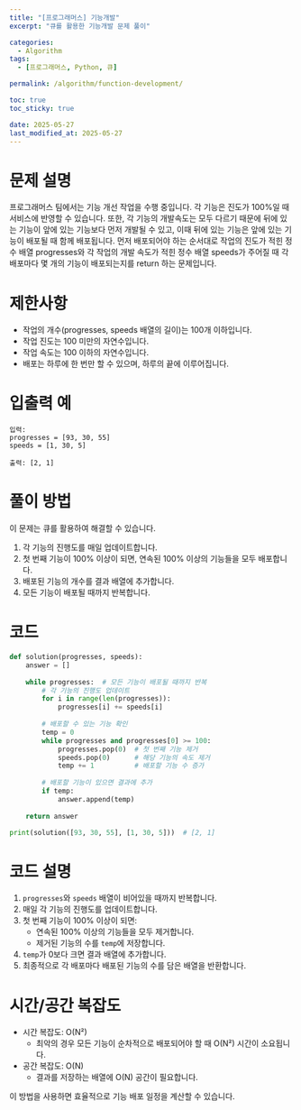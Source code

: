```yaml
---
title: "[프로그래머스] 기능개발"
excerpt: "큐를 활용한 기능개발 문제 풀이"

categories:
  - Algorithm
tags:
  - [프로그래머스, Python, 큐]

permalink: /algorithm/function-development/

toc: true
toc_sticky: true

date: 2025-05-27
last_modified_at: 2025-05-27
---
```


# 문제 설명

프로그래머스 팀에서는 기능 개선 작업을 수행 중입니다. 각 기능은 진도가 100%일 때 서비스에 반영할 수 있습니다.
또한, 각 기능의 개발속도는 모두 다르기 때문에 뒤에 있는 기능이 앞에 있는 기능보다 먼저 개발될 수 있고, 이때 뒤에 있는 기능은 앞에 있는 기능이 배포될 때 함께 배포됩니다.
먼저 배포되어야 하는 순서대로 작업의 진도가 적힌 정수 배열 progresses와 각 작업의 개발 속도가 적힌 정수 배열 speeds가 주어질 때 각 배포마다 몇 개의 기능이 배포되는지를 return 하는 문제입니다.

# 제한사항

- 작업의 개수(progresses, speeds 배열의 길이)는 100개 이하입니다.
- 작업 진도는 100 미만의 자연수입니다.
- 작업 속도는 100 이하의 자연수입니다.
- 배포는 하루에 한 번만 할 수 있으며, 하루의 끝에 이루어집니다.

# 입출력 예

```
입력:
progresses = [93, 30, 55]
speeds = [1, 30, 5]

출력: [2, 1]
```

# 풀이 방법

이 문제는 큐를 활용하여 해결할 수 있습니다.

1. 각 기능의 진행도를 매일 업데이트합니다.
2. 첫 번째 기능이 100% 이상이 되면, 연속된 100% 이상의 기능들을 모두 배포합니다.
3. 배포된 기능의 개수를 결과 배열에 추가합니다.
4. 모든 기능이 배포될 때까지 반복합니다.

# 코드

```python
def solution(progresses, speeds):
    answer = []
    
    while progresses:  # 모든 기능이 배포될 때까지 반복
        # 각 기능의 진행도 업데이트
        for i in range(len(progresses)):
            progresses[i] += speeds[i]
        
        # 배포할 수 있는 기능 확인
        temp = 0
        while progresses and progresses[0] >= 100:
            progresses.pop(0)  # 첫 번째 기능 제거
            speeds.pop(0)      # 해당 기능의 속도 제거
            temp += 1          # 배포할 기능 수 증가
        
        # 배포할 기능이 있으면 결과에 추가
        if temp:
            answer.append(temp)
            
    return answer

print(solution([93, 30, 55], [1, 30, 5]))  # [2, 1]
```

# 코드 설명

1. `progresses`와 `speeds` 배열이 비어있을 때까지 반복합니다.
2. 매일 각 기능의 진행도를 업데이트합니다.
3. 첫 번째 기능이 100% 이상이 되면:
   - 연속된 100% 이상의 기능들을 모두 제거합니다.
   - 제거된 기능의 수를 `temp`에 저장합니다.
4. `temp`가 0보다 크면 결과 배열에 추가합니다.
5. 최종적으로 각 배포마다 배포된 기능의 수를 담은 배열을 반환합니다.

# 시간/공간 복잡도

- 시간 복잡도: O(N²)
  - 최악의 경우 모든 기능이 순차적으로 배포되어야 할 때 O(N²) 시간이 소요됩니다.
- 공간 복잡도: O(N)
  - 결과를 저장하는 배열에 O(N) 공간이 필요합니다.

이 방법을 사용하면 효율적으로 기능 배포 일정을 계산할 수 있습니다. 